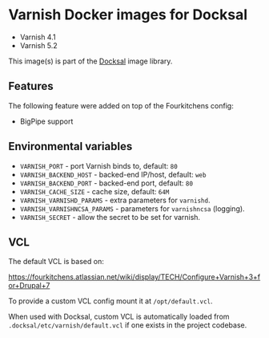 # Varnish Docker images for Docksal

- Varnish 4.1
- Varnish 5.2

This image(s) is part of the [Docksal](http://docksal.io) image library.


## Features

The following feature were added on top of the Fourkitchens config:

- BigPipe support


## Environmental variables

- `VARNISH_PORT` - port Varnish binds to, default: `80`
- `VARNISH_BACKEND_HOST` - backed-end IP/host, default: `web`
- `VARNISH_BACKEND_PORT` - backed-end port, default: `80`
- `VARNISH_CACHE_SIZE` - cache size, default: `64M`
- `VARNISH_VARNISHD_PARAMS` - extra parameters for `varnishd`.
- `VARNISH_VARNISHNCSA_PARAMS` - parameters for `varnishncsa` (logging).
- `VARNISH_SECRET` - allow the secret to be set for varnish.


## VCL

The default VCL is based on:

https://fourkitchens.atlassian.net/wiki/display/TECH/Configure+Varnish+3+for+Drupal+7

To provide a custom VCL config mount it at `/opt/default.vcl`.

When used with Docksal, custom VCL is automatically loaded from `.docksal/etc/varnish/default.vcl` if one exists 
in the project codebase.
